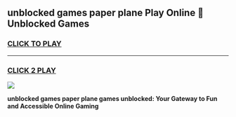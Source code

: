 
## unblocked games paper plane Play Online 👋 Unblocked Games
<h3>
<a href="https://premium.freeplayer.one?title=unblocked_games_paper_plane&ref=19F">CLICK TO PLAY</a></h3>
<hr>

<h3>
<a href="https://premium.freeplayer.one?title=unblocked_games_paper_plane&ref=19F">CLICK 2 PLAY</a>
  
</h3>

<a href="https://premium.freeplayer.one?title=unblocked_games_paper_plane&ref=19F"><img src="https://clearcache.store/games.png"></a>


**unblocked games paper plane games unblocked: Your Gateway to Fun and Accessible Online Gaming**

